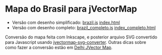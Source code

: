 # Mapa do Brasil para jVectorMap

* Versão com desenho simplificado:
  [brazil.js](html/assets/js/brazil.js)
  [index.html](https://cdn.rawgit.com/mailtop/jvectormap-brazil-map/b7a9788b/html/index.html)
* Versão com desenho completo:
  [brazil_completo.js](html/assets/js/brazil_completo.js)
  [index_completo.html](https://cdn.rawgit.com/mailtop/jvectormap-brazil-map/53753ae2/html/index_completo.html)

Conversão do mapa feita com Inkscape, e posterior arquivo SVG convertido para
Javascript usando [jvectormap-svg-converter](https://ruibarreira.github.io/jvectormap-svg-converter/).
Outras dicas sobre como fazer a conversão estão em [Delhi JVector Map](https://anshumania.github.io/delhi-map/howtocreate.html).
